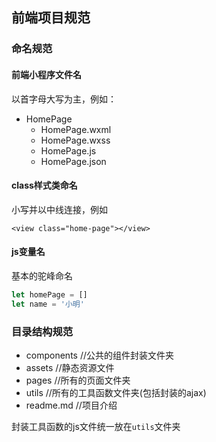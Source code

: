 ## 前端项目规范
### 命名规范
#### 前端小程序文件名
以首字母大写为主，例如：
* HomePage
    * HomePage.wxml
    * HomePage.wxss
    * HomePage.js
    * HomePage.json
#### class样式类命名
小写并以中线连接，例如
```
<view class="home-page"></view>
```
#### js变量名
基本的驼峰命名
```js
let homePage = []
let name = '小明'
```
### 目录结构规范
* components   //公共的组件封装文件夹
* assets       //静态资源文件
* pages        //所有的页面文件夹
* utils        //所有的工具函数文件夹(包括封装的ajax)
* readme.md    //项目介绍

封装工具函数的js文件统一放在```utils```文件夹



